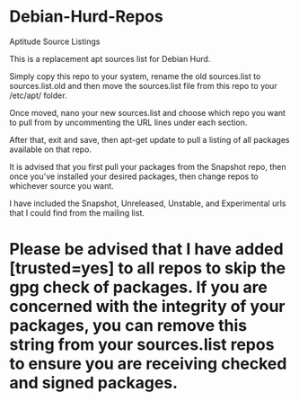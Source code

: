 # Debian-Hurd-Repos
Aptitude Source Listings

This is a replacement apt sources list for Debian Hurd.

Simply copy this repo to your system, rename the old sources.list to sources.list.old and then move the sources.list file from this repo to your /etc/apt/ folder.

Once moved, nano your new sources.list and choose which repo you want to pull from by uncommenting the URL lines under each section.

After that, exit and save, then apt-get update to pull a listing of all packages available on that repo.

It is advised that you first pull your packages from the Snapshot repo, then once you've installed your desired packages, then change repos to whichever source you want.

I have included the Snapshot, Unreleased, Unstable, and Experimental urls that I could find from the mailing list.

# Please be advised that I have added [trusted=yes] to all repos to skip the gpg check of packages. If you are concerned with the integrity of your packages, you can remove this string from your sources.list repos to ensure you are receiving checked and signed packages.
